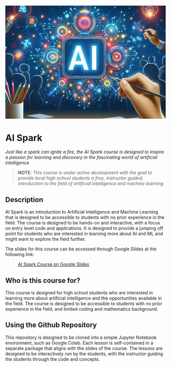 <p align="center">
  <img src="ai_spark_banner.jpg" />
</p>

# AI Spark
_Just like a spark can ignite a fire, the AI Spark course is designed to inspire a passion 
for learning and discovery in the fascinating world of artificial intelligence_

> **NOTE**: _This course is under active development with the goal to provide local high school students a free,
instructor guided, introduction to the field of artificial intelligence and machine learning._

## Description
AI Spark is an introduction to Artificial Intelligence and Machine Learning that is designed 
to be accessible to students with no prior experience in the field. The course is designed to be hands-on 
and interactive, with a focus on entry level code and applications. It is designed to provide a jumping off
point for students who are interested in learning more about AI and ML and might want to explore the field further.

The slides for this course can be accessed through Google Slides at the following link:
> [AI Spark Course on Google Slides](https://docs.google.com/presentation/d/1WyqNtM9D4BvyC9ExFc4iER9P9pQDchHCU-Yl41997SI/edit?usp=sharing)

## Who is this course for?
This course is designed for high school students who are interested in learning more about artificial intelligence
and the opportunities available in the field. The course is designed to be accessible to students with no prior
experience in the field, and limited coding and mathematics background.

## Using the Github Repository
This repository is designed to be cloned into a simple Jupyter Notebook environment, such as Google Colab. Each lesson
is self-contained in a separate package that aligns with the slides of the course. The lessons are designed to be
interactively run by the students, with the instructor guiding the students through the code and concepts.
